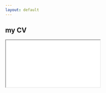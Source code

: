 ```yaml
---
layout: default
---
```

## my CV
<iframe align= "center" width=”100%” height=”100%” src=”/pdf/rafika_cv.pdf#toolbar=0"></iframe>
